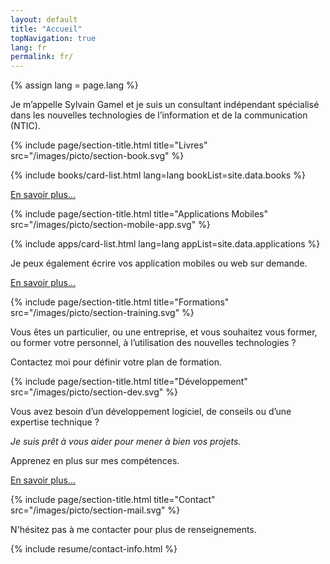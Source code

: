 ```yaml
---
layout: default
title: "Accueil"
topNavigation: true
lang: fr
permalink: fr/
---
```


{% assign lang = page.lang %}


Je m’appelle Sylvain Gamel et je suis un consultant indépendant spécialisé 
dans les nouvelles technologies de l’information et de la communication (NTIC).



{% include page/section-title.html 
    title="Livres"
    src="/images/picto/section-book.svg" %}

{% include books/card-list.html lang=lang bookList=site.data.books %}

[En savoir plus...](/fr/books)



{% include page/section-title.html 
    title="Applications Mobiles"
    src="/images/picto/section-mobile-app.svg" %}

{% include apps/card-list.html lang=lang appList=site.data.applications %}

Je peux également écrire vos application mobiles ou web sur demande.

[En savoir plus...](/fr/applications)



{% include page/section-title.html 
    title="Formations"
    src="/images/picto/section-training.svg" %}

Vous êtes un particulier, ou une entreprise, et vous souhaitez vous former, 
ou former votre personnel, à l’utilisation des nouvelles technologies ? 

Contactez moi pour définir votre plan de formation.



{% include page/section-title.html 
    title="Développement"
    src="/images/picto/section-dev.svg" %}


Vous avez besoin d’un développement logiciel, de conseils ou d’une expertise 
technique ? 

*Je suis prêt à vous aider pour mener à bien vos projets.*

Apprenez en plus sur mes compétences.

[En savoir plus...](/fr/a-propos)


{% include page/section-title.html 
    title="Contact"
    src="/images/picto/section-mail.svg" %}


N'hésitez pas à me contacter pour plus de renseignements.

{% include resume/contact-info.html %}
